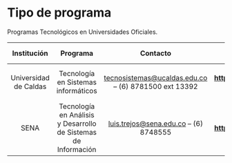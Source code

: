 # Tipo de programa

Programas Tecnológicos en Universidades Oficiales.

| Institución    |  Programa  | Contacto    |         Página Web                   |  Jornada | Modalidad | Tipo | Créditos | Duración | SNIES (El Sistema Nacional de Información de la Educación Superior) Programa |
| :-----------: | :-------------: | :------------------: | :---------------------------------------: | :-----------: |  :-----------: |  :-----------: | :-----------: | :-----------: | :-----------: |
| Universidad de Caldas  | Tecnología en Sistemas informáticos |  tecnosistemas@ucaldas.edu.co – (6) 8781500 ext 13392 | **http://aspirantes.ucaldas.edu.co/tecnologia-en-sistemas-informaticos/** | Nocturna / fines de semana |  A Distancia | Tecnológica | 92 |  5 - SEMESTRAL | **https://snies.mineducacion.gov.co/consultasnies/verPrograma?codigo=20974** |
| SENA  | Tecnología en Análisis y Desarrollo de Sistemas de Información |  luis.trejos@sena.edu.co  – (6) 8748555 | **http://online.fliphtml5.com/xslre/cxrn/#p=12** | Diurno |  Presencial | Tecnológica | 86 |  24 - MENSUAL | **https://snies.mineducacion.gov.co/consultasnies/verPrograma?codigo=91151** |

